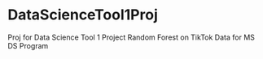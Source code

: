 # DataScienceTool1Proj
Proj for Data Science Tool 1 Project
Random Forest on TikTok Data for MS DS Program 
